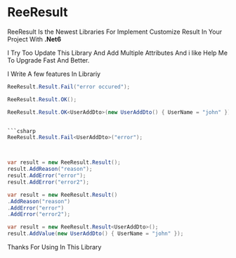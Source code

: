 # ReeResult
ReeResult Is the Newest Libraries For Implement Customize Result In Your Project With **.Net6**

I Try Too Update This Library And Add Multiple Attributes And i like Help Me To Upgrade Fast And Better.

I Write A few features In Librariy



 ```csharp
ReeResult.Result.Fail("error occured");
```

```csharp
ReeResult.Result.OK();
```

```csharp
ReeResult.Result.OK<UserAddDto>(new UserAddDto() { UserName = "john" });
```
```csharp

```csharp
ReeResult.Result.Fail<UserAddDto>("error");
```
```csharp


var result = new ReeResult.Result();
result.AddReason("reason");
result.AddError("error");
result.AddError("error2");
```

```csharp
var result = new ReeResult.Result()
.AddReason("reason")
.AddError("error")
.AddError("error2");
```

```csharp
var result = new ReeResult.Result<UserAddDto>();
result.AddValue(new UserAddDto() { UserName = "john" });
```

Thanks For Using In This Library

